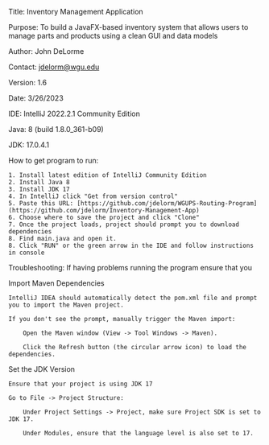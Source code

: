 Title: Inventory Management Application

Purpose: To build a JavaFX-based inventory system that allows users to manage parts and products using a clean GUI and data models

Author: John DeLorme

Contact: jdelorm@wgu.edu

Version: 1.6

Date: 3/26/2023

IDE: IntelliJ 2022.2.1 Community Edition

Java: 8 (build 1.8.0_361-b09)

JDK: 17.0.4.1

How to get program to run:

    1. Install latest edition of IntelliJ Community Edition
    2. Install Java 8
    3. Install JDK 17
    4. In IntelliJ click "Get from version control"
    5. Paste this URL: [https://github.com/jdelorm/WGUPS-Routing-Program](https://github.com/jdelorm/Inventory-Management-App)
    6. Choose where to save the project and click "Clone"
    7. Once the project loads, project should prompt you to download dependencies
    8. Find main.java and open it.
    8. Click "RUN" or the green arrow in the IDE and follow instructions in console

Troubleshooting: If having problems running the program ensure that you

Import Maven Dependencies

    IntelliJ IDEA should automatically detect the pom.xml file and prompt you to import the Maven project.

    If you don't see the prompt, manually trigger the Maven import:

        Open the Maven window (View -> Tool Windows -> Maven).

        Click the Refresh button (the circular arrow icon) to load the dependencies.

Set the JDK Version

    Ensure that your project is using JDK 17

    Go to File -> Project Structure:

        Under Project Settings -> Project, make sure Project SDK is set to JDK 17.

        Under Modules, ensure that the language level is also set to 17.
